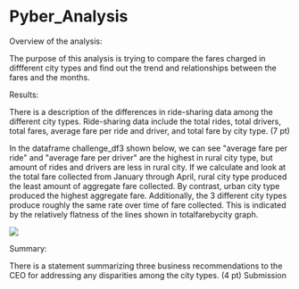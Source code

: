 # Pyber_Analysis

Overview of the analysis:

The purpose of this analysis is trying to compare the fares charged in diffferent city types and find out the trend and relationships between the fares and the months.

Results:

There is a description of the differences in ride-sharing data among the different city types. Ride-sharing data include the total rides, total drivers, total fares, average fare per ride and driver, and total fare by city type. (7 pt)


In the dataframe challenge_df3 shown below, we can see "average fare per ride" and "average fare per driver" are the highest in rural city type, but amount of rides and drivers are less in rural city. If we calculate and look at the total fare collected from January through April, rural city type produced the least amount of aggregate fare collected. By contrast, urban city type produced the highest aggregate fare. Additionally, the 3 different city types produce roughly the same rate over time of fare collected. This is indicated by the relatively flatness of the lines shown in totalfarebycity graph.

![](Resources/Result50%Picture.png)







Summary:

There is a statement summarizing three business recommendations to the CEO for addressing any disparities among the city types. (4 pt)
Submission



